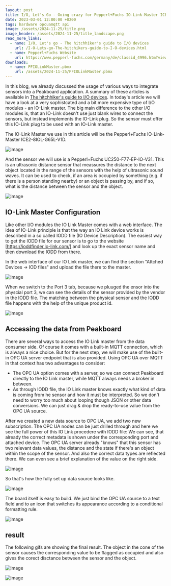 ```yaml
---
layout: post
title: I/O, Let's Go - Going crazy for Pepperl+Fuchs IO-Link-Master ICE2-8IOL-G65L-V1D
date: 2023-03-01 12:00:00 +0200
tags: hardware opcuamqtt api
image: /assets/2024-11-25/title.png
image_header: /assets/2024-11-25/title_landscape.png
read_more_links:
  - name: I/O, Let's go - The hitchhiker's guide to I/O devices
    url: /I-O-Lets-go-The-hitchikers-guide-to-I-O-devices.html
  - name: Pepperl+Fuchs Website
    url: https://www.pepperl-fuchs.com/germany/de/classid_4996.htm?view=productdetails&prodid=96749
downloads:
  - name: PFIOLinkMaster.pbmx
    url: /assets/2024-11-25/PFIOLinkMaster.pbmx
---
```

In this blog, we already discussed the usage of various ways to integrate sensors into a Peakboard application. A summary of these articles is available in [The hitchhiker's guide to I/O devices](/I-O-Lets-go-The-hitchikers-guide-to-I-O-devices.html). In today's article we will have a look at a very sophistcated and a bit more expensive type of I/O modules - an IO-Link master. The big main difference to the other I/O modules is, that an IO-Link doesn't use just blank wires to connect the sensors, but instead implements the IO-Link plug. So the sensor must offer this IO-Link plug to be used with an IO-Link master.

The IO-Link Master we use in this article will be the Pepperl+Fuchs IO-Link-Master ICE2-8IOL-G65L-V1D.

![image](/assets/2024-11-25/010.png)

And the sensor we will use is a Pepperl+Fuchs UC250-F77-EP-IO-V31. This is an ultrasonic distance sensor that meassures the distance to the next object located in the range of the sensors with the help of ultrasonic sound waves. It can be used to check, if an area is occupied by something (e.g. if there is a person standing nearby) or an object is passing by, and if so, what is the distance between the sensor and the object.

![image](/assets/2024-11-25/020.png)

## IO-Link Master Configuration

Like other I/O modules the IO Link Master comes with a web interface. The idea of IO-Link principle is that the way an IO Link device works is described in a so called IODD file (IO Device Description). The easiest way to get the IODD file for our sensor is to go to the website [https://ioddfinder.io-link.com/] and look up the exact sensor name and then download the IODD from there.

In the web interface of our IO Link master, we can find the section "Attched Devices -> IOD files" and upload the file there to the master.

![image](/assets/2024-11-25/030.png)

When we switch to the Port 3 tab, because we pluuged the ensor into the physcial port 3, we can see the details of the sensor provided by the vendor in the IODD file. The matching between the physical sensor and the IODD file happens with the help of the unique product id.

![image](/assets/2024-11-25/040.png)

## Accessing the data from Peakboard

There are several ways to access the IO Link master from the data consumer side. Of course it comes with a built-in MQTT connection, which is always a nice choice. But for the next step, we will make use of the built-in OPC UA server endpoint that is also provided. Using OPC UA over MQTT in that context has two advantages to consider:

- The OPC UA option comes with a server, so we can connect Peakboard directly to the IO Link master, while MQTT always needs a broker in between.
- As through IODD file, the IO Link master knows exactly what kind of data is coming from he sensor and how it must be interpreted. So we don't need to worry too much about looping though JSON or other data conversions. We can just drag & drop the ready-to-use value from the OPC UA source.

After we created a new data source to OPC UA, we add two new subscription. The OPC UA nodes can be just drilled through and here we see the full power of this IO Link procedere with IODD file: We can see, that already the correct metadata is shown under the corresponding port and attached device. The OPC UA server already "knows" that this sensor has two relevant data values, the distance and the state if there's an object within the scope of the sensor. And also the correct data types are reflected there. We can even see a brief explanation of the value on the right side.

![image](/assets/2024-11-25/050.png)

So that's how the fully set up data source looks like.

![image](/assets/2024-11-25/060.png)

The board itself is easy to build. We just bind the OPC UA source to a text field and to an icon that switches its appearance according to a conditional formatting rule.

![image](/assets/2024-11-25/070.png)

## result

The following gifs are showing the final result. The object in the cone of the sensor causes the corresponding value to be flagged as occupied and also gives the corect disctance between the sensor and the object.

![image](/assets/2024-11-25/result0.gif)

![image](/assets/2024-11-25/result1.gif)






